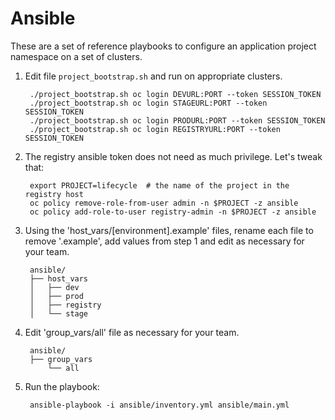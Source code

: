 # Ansible

These are a set of reference playbooks to configure an application project namespace on a set of clusters.

1. Edit file `project_bootstrap.sh` and run on appropriate clusters.

        ./project_bootstrap.sh oc login DEVURL:PORT --token SESSION_TOKEN
        ./project_bootstrap.sh oc login STAGEURL:PORT --token SESSION_TOKEN
        ./project_bootstrap.sh oc login PRODURL:PORT --token SESSION_TOKEN
        ./project_bootstrap.sh oc login REGISTRYURL:PORT --token SESSION_TOKEN

1. The registry ansible token does not need as much privilege. Let's tweak that:

        export PROJECT=lifecycle  # the name of the project in the registry host
        oc policy remove-role-from-user admin -n $PROJECT -z ansible
        oc policy add-role-to-user registry-admin -n $PROJECT -z ansible

1. Using the 'host_vars/[environment].example' files, rename each file to remove '.example', add values from step 1 and edit as necessary for your team.

        ansible/
        ├── host_vars
        │   ├── dev
        │   ├── prod
        │   ├── registry
        │   └── stage
1. Edit 'group_vars/all' file as necessary for your team.

        ansible/
        ├── group_vars
            └── all
1. Run the playbook:

        ansible-playbook -i ansible/inventory.yml ansible/main.yml
